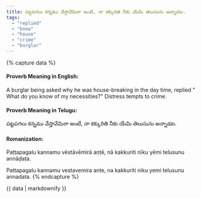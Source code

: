 ```yaml
---
title: పట్టపగలు కన్నము వేస్తావేమిరా అంటే, నా కక్కురితి నీకు యేమి తెలుసును అన్నాడట.
tags:
  - "replied"
  - "know"
  - "house"
  - "crime"
  - "burglar"
---
```


{% capture data %}
#### Proverb Meaning in English:
A burglar being asked why he was house-breaking in the day time, replied " What do you know of my necessities?"
Distress tempts to crime.

#### Proverb Meaning in Telugu:
పట్టపగలు కన్నము వేస్తావేమిరా అంటే, నా కక్కురితి నీకు యేమి తెలుసును అన్నాడట.

#### Romanization:
Paṭṭapagalu kannamu vēstāvēmirā aṇṭē, nā kakkuriti nīku yēmi telusunu annāḍaṭa.

Pattapagalu kannamu vestavemira ante, na kakkuriti niku yemi telusunu annadata.
{% endcapture %}

{{ data | markdownify }}

